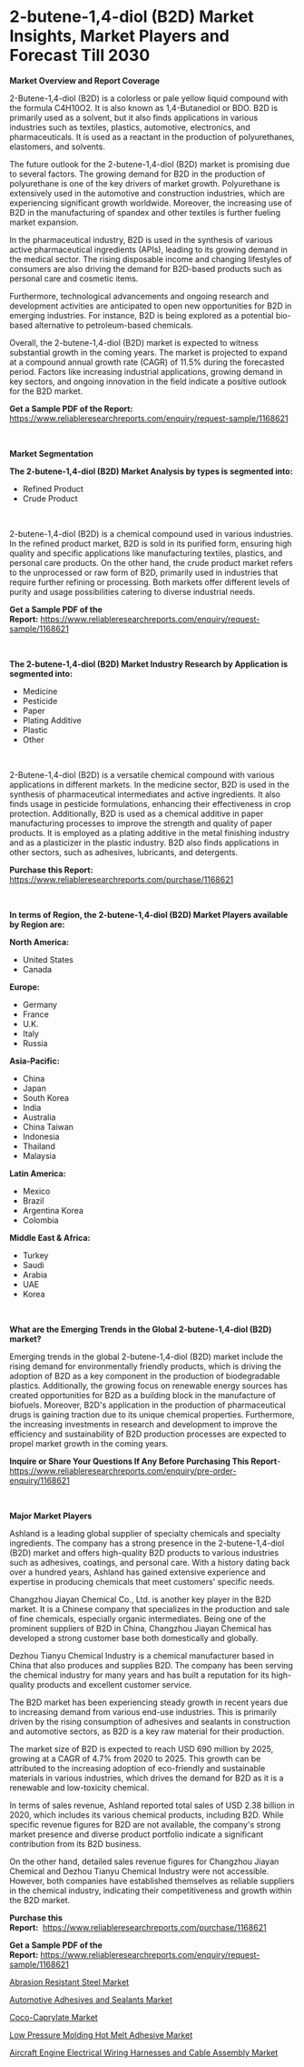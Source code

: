 <p><h1>2-butene-1,4-diol (B2D) Market Insights, Market Players and Forecast Till 2030</h1></p><p><strong>Market Overview and Report Coverage</strong></p>
<p><p>2-Butene-1,4-diol (B2D) is a colorless or pale yellow liquid compound with the formula C4H10O2. It is also known as 1,4-Butanediol or BDO. B2D is primarily used as a solvent, but it also finds applications in various industries such as textiles, plastics, automotive, electronics, and pharmaceuticals. It is used as a reactant in the production of polyurethanes, elastomers, and solvents.</p><p>The future outlook for the 2-butene-1,4-diol (B2D) market is promising due to several factors. The growing demand for B2D in the production of polyurethane is one of the key drivers of market growth. Polyurethane is extensively used in the automotive and construction industries, which are experiencing significant growth worldwide. Moreover, the increasing use of B2D in the manufacturing of spandex and other textiles is further fueling market expansion.</p><p>In the pharmaceutical industry, B2D is used in the synthesis of various active pharmaceutical ingredients (APIs), leading to its growing demand in the medical sector. The rising disposable income and changing lifestyles of consumers are also driving the demand for B2D-based products such as personal care and cosmetic items.</p><p>Furthermore, technological advancements and ongoing research and development activities are anticipated to open new opportunities for B2D in emerging industries. For instance, B2D is being explored as a potential bio-based alternative to petroleum-based chemicals.</p><p>Overall, the 2-butene-1,4-diol (B2D) market is expected to witness substantial growth in the coming years. The market is projected to expand at a compound annual growth rate (CAGR) of 11.5% during the forecasted period. Factors like increasing industrial applications, growing demand in key sectors, and ongoing innovation in the field indicate a positive outlook for the B2D market.</p></p>
<p><strong>Get a Sample PDF of the Report:</strong> <a href="https://www.reliableresearchreports.com/enquiry/request-sample/1168621">https://www.reliableresearchreports.com/enquiry/request-sample/1168621</a></p>
<p>&nbsp;</p>
<p><strong>Market Segmentation</strong></p>
<p><strong>The 2-butene-1,4-diol (B2D) Market Analysis by types is segmented into:</strong></p>
<p><ul><li>Refined Product</li><li>Crude Product</li></ul></p>
<p>&nbsp;</p>
<p><p>2-butene-1,4-diol (B2D) is a chemical compound used in various industries. In the refined product market, B2D is sold in its purified form, ensuring high quality and specific applications like manufacturing textiles, plastics, and personal care products. On the other hand, the crude product market refers to the unprocessed or raw form of B2D, primarily used in industries that require further refining or processing. Both markets offer different levels of purity and usage possibilities catering to diverse industrial needs.</p></p>
<p><strong>Get a Sample PDF of the Report:</strong>&nbsp;<a href="https://www.reliableresearchreports.com/enquiry/request-sample/1168621">https://www.reliableresearchreports.com/enquiry/request-sample/1168621</a></p>
<p>&nbsp;</p>
<p><strong>The 2-butene-1,4-diol (B2D) Market Industry Research by Application is segmented into:</strong></p>
<p><ul><li>Medicine</li><li>Pesticide</li><li>Paper</li><li>Plating Additive</li><li>Plastic</li><li>Other</li></ul></p>
<p>&nbsp;</p>
<p><p>2-Butene-1,4-diol (B2D) is a versatile chemical compound with various applications in different markets. In the medicine sector, B2D is used in the synthesis of pharmaceutical intermediates and active ingredients. It also finds usage in pesticide formulations, enhancing their effectiveness in crop protection. Additionally, B2D is used as a chemical additive in paper manufacturing processes to improve the strength and quality of paper products. It is employed as a plating additive in the metal finishing industry and as a plasticizer in the plastic industry. B2D also finds applications in other sectors, such as adhesives, lubricants, and detergents.</p></p>
<p><strong>Purchase this Report:</strong>&nbsp; <a href="https://www.reliableresearchreports.com/purchase/1168621">https://www.reliableresearchreports.com/purchase/1168621</a></p>
<p>&nbsp;</p>
<p><strong>In terms of Region, the 2-butene-1,4-diol (B2D) Market Players available by Region are:</strong></p>
<p>
    <p> <strong> North America: </strong>
        <ul>
            <li>United States</li>
            <li>Canada</li>
        </ul>
        </p> 
    <p> <strong> Europe: </strong>
        <ul>
            <li>Germany</li>
            <li>France</li>
            <li>U.K.</li>
            <li>Italy</li>
            <li>Russia</li>
        </ul>
        </p> 
    <p> <strong> Asia-Pacific: </strong>
        <ul>
            <li>China</li>
            <li>Japan</li>
            <li>South Korea</li>
            <li>India</li>
            <li>Australia</li>
            <li>China Taiwan</li>
            <li>Indonesia</li>
            <li>Thailand</li>
            <li>Malaysia</li>
        </ul>
        </p> 
    <p> <strong> Latin America: </strong>
        <ul>
            <li>Mexico</li>
            <li>Brazil</li>
            <li>Argentina Korea</li>
            <li>Colombia</li>
        </ul>
        </p> 
    <p> <strong> Middle East & Africa: </strong>
        <ul>
            <li>Turkey</li>
            <li>Saudi</li>
            <li>Arabia</li>
            <li>UAE</li>
            <li>Korea</li>
        </ul>
    </p>
    </p>
<p>&nbsp;</p>
<p><strong>What are the Emerging Trends in the Global 2-butene-1,4-diol (B2D) market?</strong></p>
<p><p>Emerging trends in the global 2-butene-1,4-diol (B2D) market include the rising demand for environmentally friendly products, which is driving the adoption of B2D as a key component in the production of biodegradable plastics. Additionally, the growing focus on renewable energy sources has created opportunities for B2D as a building block in the manufacture of biofuels. Moreover, B2D's application in the production of pharmaceutical drugs is gaining traction due to its unique chemical properties. Furthermore, the increasing investments in research and development to improve the efficiency and sustainability of B2D production processes are expected to propel market growth in the coming years.</p></p>
<p><strong>Inquire or Share Your Questions If Any Before Purchasing This Report</strong>- <a href="https://www.reliableresearchreports.com/enquiry/pre-order-enquiry/1168621">https://www.reliableresearchreports.com/enquiry/pre-order-enquiry/1168621</a></p>
<p>&nbsp;</p>
<p><strong>Major Market Players</strong></p>
<p><p>Ashland is a leading global supplier of specialty chemicals and specialty ingredients. The company has a strong presence in the 2-butene-1,4-diol (B2D) market and offers high-quality B2D products to various industries such as adhesives, coatings, and personal care. With a history dating back over a hundred years, Ashland has gained extensive experience and expertise in producing chemicals that meet customers' specific needs.</p><p>Changzhou Jiayan Chemical Co., Ltd. is another key player in the B2D market. It is a Chinese company that specializes in the production and sale of fine chemicals, especially organic intermediates. Being one of the prominent suppliers of B2D in China, Changzhou Jiayan Chemical has developed a strong customer base both domestically and globally.</p><p>Dezhou Tianyu Chemical Industry is a chemical manufacturer based in China that also produces and supplies B2D. The company has been serving the chemical industry for many years and has built a reputation for its high-quality products and excellent customer service.</p><p>The B2D market has been experiencing steady growth in recent years due to increasing demand from various end-use industries. This is primarily driven by the rising consumption of adhesives and sealants in construction and automotive sectors, as B2D is a key raw material for their production.</p><p>The market size of B2D is expected to reach USD 690 million by 2025, growing at a CAGR of 4.7% from 2020 to 2025. This growth can be attributed to the increasing adoption of eco-friendly and sustainable materials in various industries, which drives the demand for B2D as it is a renewable and low-toxicity chemical.</p><p>In terms of sales revenue, Ashland reported total sales of USD 2.38 billion in 2020, which includes its various chemical products, including B2D. While specific revenue figures for B2D are not available, the company's strong market presence and diverse product portfolio indicate a significant contribution from its B2D business.</p><p>On the other hand, detailed sales revenue figures for Changzhou Jiayan Chemical and Dezhou Tianyu Chemical Industry were not accessible. However, both companies have established themselves as reliable suppliers in the chemical industry, indicating their competitiveness and growth within the B2D market.</p></p>
<p><strong>Purchase this Report:</strong>&nbsp;&nbsp;<a href="https://www.reliableresearchreports.com/purchase/1168621">https://www.reliableresearchreports.com/purchase/1168621</a></p>
<p></p>
<p><strong>Get a Sample PDF of the Report:</strong>&nbsp;<a href="https://www.reliableresearchreports.com/enquiry/request-sample/1168621">https://www.reliableresearchreports.com/enquiry/request-sample/1168621</a></p>
<p><p><a href="https://medium.com/@marlonblick/abrasion-resistant-steel-market-size-cagr-trends-2024-2030-a5d09e4d30e7">Abrasion Resistant Steel Market</a></p><p><a href="https://medium.com/@luispacocha/automotive-adhesives-and-sealants-market-size-and-market-trends-complete-industry-overview-2023-7b14df2757a9">Automotive Adhesives and Sealants Market</a></p><p><a href="https://medium.com/@dashawnmoen/coco-caprylate-market-the-key-to-successful-business-strategy-forecast-till-2030-2974e58b344c">Coco-Caprylate Market</a></p><p><a href="https://medium.com/@yvettelesch/low-pressure-molding-hot-melt-adhesive-market-insight-market-trends-growth-forecasted-from-2023-bc788d8d5a4a">Low Pressure Molding Hot Melt Adhesive Market</a></p><p><a href="https://medium.com/@javiermante/aircraft-engine-electrical-wiring-harnesses-and-cable-assembly-market-size-and-market-trends-de296d003777">Aircraft Engine Electrical Wiring Harnesses and Cable Assembly Market</a></p></p>